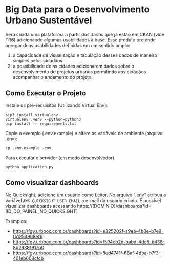 # Big Data para o Desenvolvimento Urbano Sustentável

Será criada uma plataforma a partir dos dados que já estão em CKAN (vide TR6) adicionando algumas usabilidades à base. Esse produto pretende agregar duas usabilidades definidas em um sentido amplo:

1. a capacidade de visualização e tabulação desses dados de maneira simples pelos cidadãos
2. a possibilidade de as cidades adicionarem dados sobre o desenvolvimento de projetos urbanos permitindo aos cidadãos acompanhar o andamento do projeto.

## Como Executar o Projeto

Instale os pré-requisitos (Utilizando Virtual Env):
```
pip3 install virtualenv
virtualenv .venv --python=python3
pip install -r requirements.txt
```

Copie o exemplo (.env.example) e altere as variáveis de ambiente (arquivo .env):
```shell
cp .env.example .env
```

Para executar o servidor (em modo desenvolvedor)
```shell
python application.py
```

## Como visualizar dashboards

No Quicksight, adicione um usuário como Leitor.
No arquivo ".env" atribua a variável `AWS_QUICKSIGHT_USER_EMAIL` o e-mail do usuário criado.
É possível visualizar dashboards acessando https://[DOMINIO]/dashboards?id=[ID_DO_PAINEL_NO_QUICKSIGHT]

Exemplos:
- https://fgv.urbbox.com.br/dashboards?id=e325202f-a9ea-4b0e-b7e9-fb1253968ef6
- https://fgv.urbbox.com.br/dashboards?id=f594eb2d-babd-4de6-b438-8b29381917b0
- https://fgv.urbbox.com.br/dashboards?id=5ed4741f-66af-4dba-b7f3-461eb608cfcb

